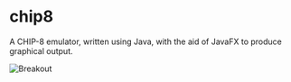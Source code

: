 # chip8
A CHIP-8 emulator, written using Java, with the aid of JavaFX to produce graphical output.

![](http://andrewladlow.co.uk/image/breakout.png "Breakout")
